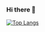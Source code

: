 ### Hi there 👋

<!--
**yansq/yansq** is a ✨ _special_ ✨ repository because its `README.md` (this file) appears on your GitHub profile.

Here are some ideas to get you started:

- 🔭 I’m currently working on ...
- 🌱 I’m currently learning ...
- 👯 I’m looking to collaborate on ...
- 🤔 I’m looking for help with ...
- 💬 Ask me about ...
- 📫 How to reach me: ...
- 😄 Pronouns: ...
- ⚡ Fun fact: ...
-->

[![Top Langs]](https://github.com/yansq)

[Top Langs]: https://github-readme-stats.vercel.app/api/top-langs/?username=yansq&layout=compact
